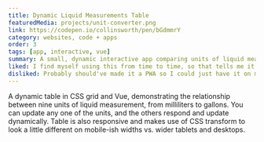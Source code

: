 ```yaml
---
title: Dynamic Liquid Measurements Table
featuredMedia: projects/unit-converter.png
link: https://codepen.io/collinsworth/pen/bGdmmrY
category: websites, code + apps
order: 3
tags: [app, interactive, vue]
summary: A small, dynamic interactive app comparing units of liquid measurement.
liked: I find myself using this from time to time, so that tells me it's useful.
disliked: Probably should've made it a PWA so I could just have it on my phone.
---
```


A dynamic table in CSS grid and Vue, demonstrating the relationship between nine units of liquid measurement, from milliliters to gallons. You can update any one of the units, and the others respond and update dynamically. Table is also responsive and makes use of CSS transform to look a little different on mobile-ish widths vs. wider tablets and desktops.
